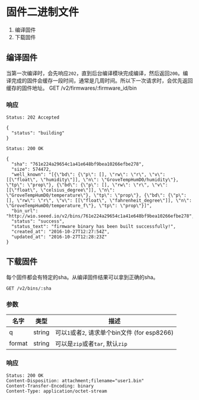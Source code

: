 # 固件二进制文件
1. 编译固件
2. 下载固件

## 编译固件
当第一次编译时，会先响应`202`，直到后台编译模块完成编译，然后返回`200`。编译完成的固件会缓存一段时间，通常是几周时间。所以下一次请求时，会优先返回缓存的固件地址。
	GET /v2/firmwares/:firmware_id/bin
	
### 响应
	Status: 202 Accepted
```
{
  "status": "building"
}
```	
	Status: 200 OK
```
{
  "sha": "761e224a29654c1a41e648bf9bea10266efbe278",
  "size": 574472,
  "well_known": "[{\"bd\": {\"p\": [], \"rw\": \"r\", \"v\": [[\"float\", \"humidity\"]], \"n\": \"GroveTempHumD0/humidity\"}, \"tp\": \"prop\"}, {\"bd\": {\"p\": [], \"rw\": \"r\", \"v\": [[\"float\", \"celsius_degree\"]], \"n\": \"GroveTempHumD0/temperature\"}, \"tp\": \"prop\"}, {\"bd\": {\"p\": [], \"rw\": \"r\", \"v\": [[\"float\", \"fahrenheit_degree\"]], \"n\": \"GroveTempHumD0/temperature_f\"}, \"tp\": \"prop\"}]",
  "bin_url": "http://wio.seeed.io/v2/bins/761e224a29654c1a41e648bf9bea10266efbe278",
  "status": "success",
  "status_text": "firmware binary has been built successfully!",
  "created_at": "2016-10-27T12:27:54Z",
  "updated_at": "2016-10-27T12:28:23Z"
}
```

## 下载固件
每个固件都会有特定的sha。从编译固件结果可以拿到正确的sha。

	GET /v2/bins/:sha

### 参数
| 名字 | 类型 | 描述 |
| ------| ------ | ------ |
| q | string | 可以`1`或者`2`, 请求单个bin文件 (for esp8266) |
| format | string | 可以是`zip`或者`tar`, 默认`zip` |

### 响应
	Status: 200 OK
	Content-Disposition: attachment;filename="user1.bin"
	Content-Transfer-Encoding: binary
	Content-Type: application/octet-stream
